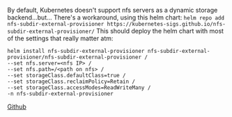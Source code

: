 By default, Kubernetes doesn't support nfs servers as a dynamic storage backend...but...
There's a workaround, using this helm chart:
`helm repo add nfs-subdir-external-provisioner https://kubernetes-sigs.github.io/nfs-subdir-external-provisioner/`
This should deploy the helm chart with most of the settings that really matter atm:
```
helm install nfs-subdir-external-provisioner nfs-subdir-external-provisioner/nfs-subdir-external-provisioner /
--set nfs.server=<nfs IP> /
--set nfs.path=/<path on nfs> /
--set storageClass.defaultClass=true /
--set storageClass.reclaimPolicy=Retain /
--set storageClass.accessModes=ReadWriteMany /
-n nfs-subdir-external-provisioner
```
[Github](https://github.com/kubernetes-sigs/nfs-subdir-external-provisioner)
